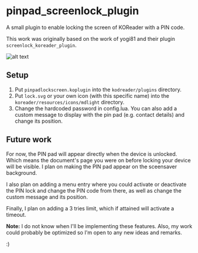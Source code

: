 # pinpad_screenlock_plugin

A small plugin to enable locking the screen of KOReader with a PIN code.

This work was originally based on the work of yogi81 and their plugin `screenlock_koreader_plugin`.

![alt text][screenshot]

[screenshot]: https://github.com/Lena2309/pinpad_screenlock_plugin/pinpad-screenshot.png "PIN Pad Screenshot"

## Setup

1. Put `pinpadlockscreen.koplugin` into the `kodreader/plugins` directory.
2. Put `lock.svg` or your own icon (with this specific name) into the `koreader/resources/icons/mdlight` directory.
3. Change the hardcoded password in config.lua. You can also add a custom message to display with the pin pad (e.g. contact details) and change its position.

## Future work

For now, the PIN pad will appear directly when the device is unlocked.
Which means the document's page you were on before locking your device will be visible.
I plan on making the PIN pad appear on the sceensaver background.

I also plan on adding a menu entry where you could activate or deactivate the PIN lock and change the PIN code from there, as well as change the custom message and its position.

Finally, I plan on adding a 3 tries limit, which if attained will activate a timeout.

**Note:** I do not know when I'll be implementing these features. Also, my work could probably be optimized so I'm open to any new ideas and remarks.

:)
